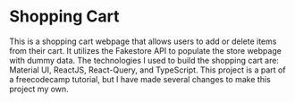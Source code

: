 


# Shopping Cart

This is a shopping cart webpage that allows users to add or delete items from their cart. It utilizes 
the Fakestore API to populate the store webpage with dummy data. The technologies I used to build the shopping cart are: Material UI, ReactJS, React-Query, and TypeScript. This project is a part of a freecodecamp tutorial, but I have made several changes to make this project my own.

